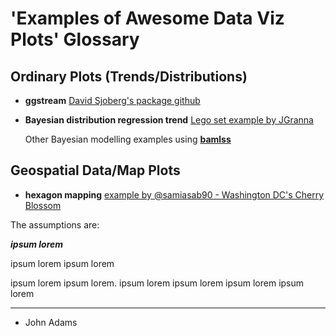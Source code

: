 #  'Examples of Awesome Data Viz Plots' Glossary 


## Ordinary Plots (Trends/Distributions)

* **ggstream** [David Sjoberg's package github](https://github.com/davidsjoberg/ggstream)  

* **Bayesian distribution regression trend** [Lego set example by JGranna](https://jgranna.github.io/posts/lego-sets.html)

  Other Bayesian modelling examples using [**bamlss**](http://www.bamlss.org/articles/jm.html#mayo-clinic-primary-biliary-cirrhosis-data)




## Geospatial Data/Map Plots

* **hexagon mapping** [example by @samiasab90 - Washington DC's Cherry Blossom](https://github.com/samiaab1990/30-day-map-challenge)

The assumptions are:

**_ipsum lorem_**

ipsum lorem ipsum lorem

ipsum lorem ipsum lorem. ipsum lorem ipsum lorem ipsum lorem ipsum lorem


* * *


* John Adams
